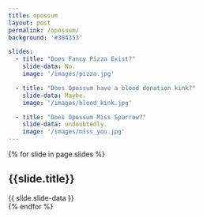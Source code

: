 ```yaml
---
title: opossum
layout: post
permalink: /opossum/
background: '#384353'

slides:
  - title: "Does Fancy Pizza Exist?"
    slide-data: No.
    image: '/images/pizza.jpg' 

  - title: "Does Opossum have a blood donation kink?"
    slide-data: Maybe.
    image: '/images/blood_kink.jpg'

  - title: "Does Opossum Miss Sparrow?"
    slide-data: undoubtedly.
    image: '/images/miss_you.jpg'
---
```


{% for slide in page.slides %}                 
<section data-background="{% if slide.image %}{{slide.image}}{% elsif slide.background %}{{slide.background}}{% else %}{{page.background}}{% endif %}">
        <h1>{{slide.title}}</h1>{{ slide.slide-data }}
</section>               
{% endfor %}
    
